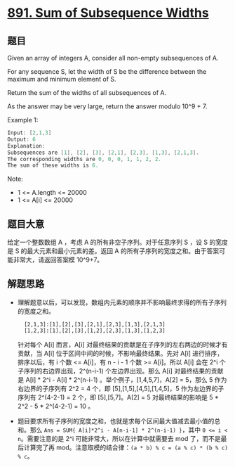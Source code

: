 # [891. Sum of Subsequence Widths](https://leetcode.com/problems/sum-of-subsequence-widths/)

## 题目

Given an array of integers A, consider all non-empty subsequences of A.

For any sequence S, let the width of S be the difference between the maximum and minimum element of S.

Return the sum of the widths of all subsequences of A. 

As the answer may be very large, return the answer modulo 10^9 + 7.

 

Example 1:

```c
Input: [2,1,3]
Output: 6
Explanation:
Subsequences are [1], [2], [3], [2,1], [2,3], [1,3], [2,1,3].
The corresponding widths are 0, 0, 0, 1, 1, 2, 2.
The sum of these widths is 6.
```

Note:

- 1 <= A.length <= 20000
- 1 <= A[i] <= 20000


## 题目大意

给定一个整数数组 A ，考虑 A 的所有非空子序列。对于任意序列 S ，设 S 的宽度是 S 的最大元素和最小元素的差。返回 A 的所有子序列的宽度之和。由于答案可能非常大，请返回答案模 10^9+7。


## 解题思路

- 理解题意以后，可以发现，数组内元素的顺序并不影响最终求得的所有子序列的宽度之和。 
 
		[2,1,3]:[1],[2],[3],[2,1],[2,3],[1,3],[2,1,3]
		[1,2,3]:[1],[2],[3],[1,2],[2,3],[1,3],[1,2,3]
	针对每个 A[i] 而言，A[i] 对最终结果的贡献是在子序列的左右两边的时候才有贡献，当 A[i] 位于区间中间的时候，不影响最终结果。先对 A[i] 进行排序，排序以后，有 i 个数 <= A[i]，有 n - i - 1 个数 >= A[i]。所以 A[i] 会在 2^i 个子序列的右边界出现，2^(n-i-1) 个左边界出现。那么 A[i] 对最终结果的贡献是 A[i] * 2^i - A[i] * 2^(n-i-1) 。举个例子，[1,4,5,7]，A[2] = 5，那么 5 作为右边界的子序列有 2^2 = 4 个，即 [5],[1,5],[4,5],[1,4,5]，5 作为左边界的子序列有 2^(4-2-1) = 2 个，即 [5],[5,7]。A[2] = 5 对最终结果的影响是 5 * 2^2 - 5 * 2^(4-2-1) = 10 。
- 题目要求所有子序列的宽度之和，也就是求每个区间最大值减去最小值的总和。那么 `Ans = SUM{ A[i]*2^i - A[n-i-1] * 2^(n-i-1) }`，其中 `0 <= i < n`。需要注意的是 2^i 可能非常大，所以在计算中就需要去 mod 了，而不是最后计算完了再 mod。注意取模的结合律：`(a * b) % c = (a % c) * (b % c) % c`。